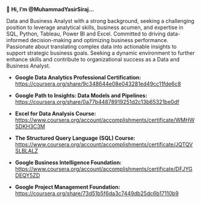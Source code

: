 👋 **Hi, I’m @MuhammadYasirSiraj...**

Data and Business Analyst with a strong background, seeking a challenging position to leverage analytical skills, business acumen, and expertise in SQL, Python, Tableau, Power BI and Excel. Committed to driving data-informed decision-making and optimizing business performance. Passionate about translating complex data into actionable insights to support strategic business goals. Seeking a dynamic environment to further enhance skills and contribute to organizational success as a Data and Business Analyst.

- **Google Data Analytics Professional Certification:** https://coursera.org/share/9c348644e08e043281ed49cc11fde6c8

- **Google Path to Insights: Data Models and Pipelines:** https://coursera.org/share/0a77b44878919251d2c13b65321be0df

- **Excel for Data Analysis Course:** https://www.coursera.org/account/accomplishments/certificate/WMHWSDKH3C3M

- **The Structured Query Language (SQL) Course:** https://www.coursera.org/account/accomplishments/certificate/JQTQVSLBLALZ

- **Google Business Intelligence Foundation:** https://www.coursera.org/account/accomplishments/certificate/DFJYGDEQY5ZD

- **Google Project Management Foundation:** https://coursera.org/share/73d51b5f6da3c7449db25dc6b17110b9
